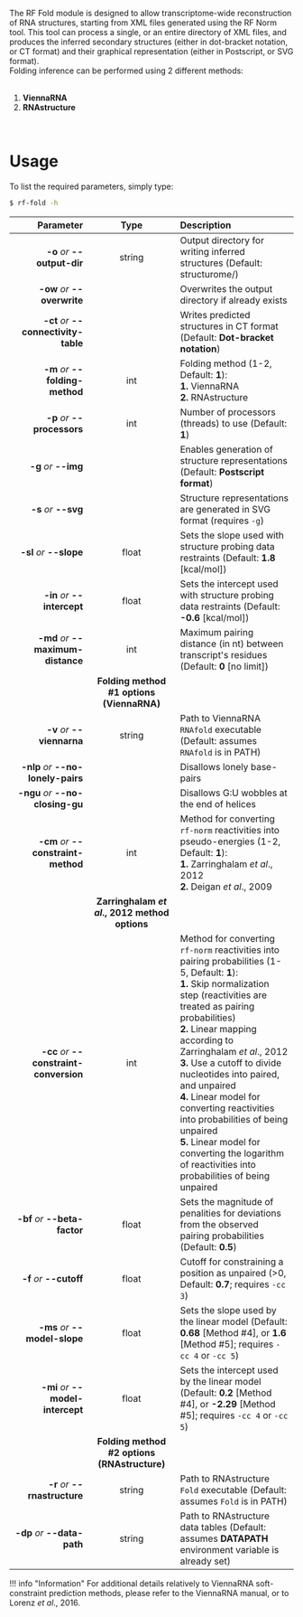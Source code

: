 The RF Fold module is designed to allow transcriptome-wide reconstruction of RNA structures, starting from XML files generated using the RF Norm tool.This tool can process a single, or an entire directory of XML files, and produces the inferred secondary structures (either in dot-bracket notation, or CT format) and their graphical representation (either in Postscript, or SVG format).<br/>Folding inference can be performed using 2 different methods:<br/><br/>1. __ViennaRNA__<br/>2. __RNAstructure__<br/>
    

# Usage
To list the required parameters, simply type:

```bash
$ rf-fold -h
```

Parameter         | Type | Description
----------------: | :--: |:------------
__-o__ *or* __--output-dir__ | string | Output directory for writing inferred structures (Default: structurome/)
__-ow__ *or* __--overwrite__ | | Overwrites the output directory if already exists
__-ct__ *or* __--connectivity-table__ | | Writes predicted structures in CT format (Default: __Dot-bracket notation__)
__-m__ *or* __--folding-method__ | int | Folding method (1-2, Default: __1__):<br/>__1.__ ViennaRNA <br/>__2.__ RNAstructure
__-p__ *or* __--processors__ | int | Number of processors (threads) to use (Default: __1__)
__-g__ *or* __--img__ | | Enables generation of structure representations (Default: __Postscript format__)
__-s__ *or* __--svg__ | | Structure representations are generated in SVG format (requires ``-g``)
__-sl__ *or* __--slope__ | float | Sets the slope used with structure probing data restraints (Default: __1.8__ [kcal/mol])
__-in__ *or* __--intercept__ | float | Sets the intercept used with structure probing data restraints (Default: __-0.6__ [kcal/mol])
__-md__ *or* __--maximum-distance__ | int | Maximum pairing distance (in nt) between transcript's residues (Default: __0__ [no limit])
 | | __Folding method #1 options (ViennaRNA)__
__-v__ *or* __--viennarna__ | string | Path to ViennaRNA ``RNAfold`` executable (Default: assumes ``RNAfold`` is in PATH)
__-nlp__ *or* __--no-lonely-pairs__ | | Disallows lonely base-pairs
__-ngu__ *or* __--no-closing-gu__ | | Disallows G:U wobbles at the end of helices
__-cm__ *or* __--constraint-method__ | int | Method for converting ``rf-norm`` reactivities into pseudo-energies (1-2, Default: __1__):<br/>__1.__ Zarringhalam *et al*., 2012 <br/>__2.__ Deigan *et al*., 2009
 | | __Zarringhalam *et al*., 2012 method options__
__-cc__ *or* __--constraint-conversion__ | int | Method for converting ``rf-norm`` reactivities into pairing probabilities (1-5, Default: __1__):<br/>__1.__ Skip normalization step (reactivities are treated as pairing probabilities) <br/>__2.__ Linear mapping according to Zarringhalam *et al*., 2012<br/>__3.__ Use a cutoff to divide nucleotides into paired, and unpaired<br/>__4.__ Linear model for converting reactivities into probabilities of being unpaired<br/>__5.__ Linear model for converting the logarithm of reactivities into probabilities of being unpaired
__-bf__ *or* __--beta-factor__ | float | Sets the magnitude of penalities for deviations from the observed pairing probabilities (Default: __0.5__)
__-f__ *or* __--cutoff__ | float | Cutoff for constraining a position as unpaired (&gt;0, Default: __0.7__; requires ``-cc 3``) 
__-ms__ *or* __--model-slope__ | float | Sets the slope used by the linear model (Default: __0.68__ [Method #4], or __1.6__ [Method #5]; requires ``-cc 4`` or ``-cc 5``)
__-mi__ *or* __--model-intercept__ | float | Sets the intercept used by the linear model (Default: __0.2__ [Method #4], or __-2.29__ [Method #5]; requires ``-cc 4`` or ``-cc 5``)
 | | __Folding method #2 options (RNAstructure)__
__-r__ *or* __--rnastructure__ | string | Path to RNAstructure ``Fold`` executable (Default: assumes ``Fold`` is in PATH)
__-dp__ *or* __--data-path__ | string | Path to RNAstructure data tables (Default: assumes __DATAPATH__ environment variable is already set)

!!! info "Information"
    For additional details relatively to ViennaRNA soft-constraint prediction methods, please refer to the ViennaRNA manual, or to Lorenz *et al*., 2016.